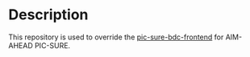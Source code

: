 # Description
This repository is used to override the [pic-sure-bdc-frontend](https://github.com/hms-dbmi/pic-sure-bdc-frontend) for AIM-AHEAD PIC-SURE.
